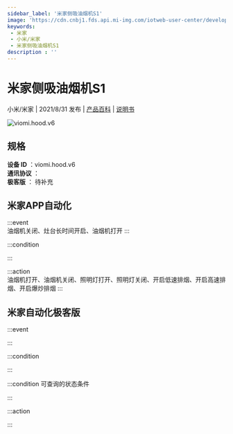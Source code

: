 ```yaml
---
sidebar_label: '米家侧吸油烟机S1'
image: 'https://cdn.cnbj1.fds.api.mi-img.com/iotweb-user-center/developer_1679047901456uEJhyfT3.png?GalaxyAccessKeyId=AKVGLQWBOVIRQ3XLEW&Expires=9223372036854775807&Signature=PoSqZKbYi3gN0jJn4g2tBF7n8ZQ='
keywords: 
 - 米家
 - 小米/米家
 - 米家侧吸油烟机S1
description : ''
---
```

# 米家侧吸油烟机S1

小米/米家 | 2021/8/31 发布 | [产品百科](https://home.mi.com/webapp/content/baike/product/index.html?model=viomi.hood.v6/) | [说明书](https://home.mi.com/views/introduction.html?model=viomi.hood.v6&region=cn)

![viomi.hood.v6](https://cdn.cnbj1.fds.api.mi-img.com/iotweb-user-center/developer_1679047901456uEJhyfT3.png?GalaxyAccessKeyId=AKVGLQWBOVIRQ3XLEW&Expires=9223372036854775807&Signature=PoSqZKbYi3gN0jJn4g2tBF7n8ZQ=)

## 规格  
> 
**设备 ID** ：viomi.hood.v6  
**通讯协议** ：  
**极客版**  ： 待补充 


## 米家APP自动化  

:::event  
油烟机关闭、灶台长时间开启、油烟机打开
:::

:::condition  

:::

:::action   
油烟机打开、油烟机关闭、照明灯打开、照明灯关闭、开启低速排烟、开启高速排烟、开启爆炒排烟
:::

## 米家自动化极客版  

:::event  

:::

:::condition  

:::

:::condition 可查询的状态条件  

:::

:::action  

:::

        

